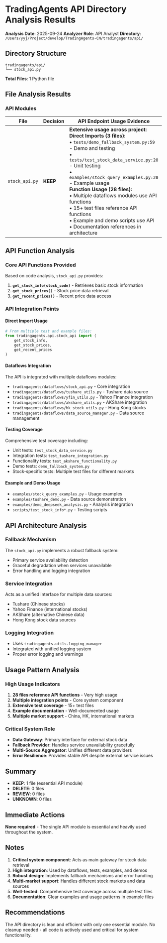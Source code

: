 # TradingAgents API Directory Analysis Results

**Analysis Date**: 2025-09-24
**Analyzer Role**: API Analyst
**Directory**: `/Users/yyj/Project/develop/TradingAgents-CN/tradingagents/api/`

## Directory Structure

```
tradingagents/api/
└── stock_api.py
```

**Total Files**: 1 Python file

## File Analysis Results

### API Modules

| File | Decision | API Endpoint Usage Evidence | Reasoning |
|------|----------|----------------------------|-----------|
| `stock_api.py` | **KEEP** | **Extensive usage across project:**<br/>**Direct Imports (3 files):**<br/>• `tests/demo_fallback_system.py:59` - Demo and testing<br/>• `tests/test_stock_data_service.py:20` - Unit testing<br/>• `examples/stock_query_examples.py:20` - Example usage<br/>**Function Usage (28 files):**<br/>• Multiple dataflows modules use API functions<br/>• 15+ test files reference API functions<br/>• Example and demo scripts use API<br/>• Documentation references in architecture | Core stock data API module, provides unified interface for stock data retrieval with fallback mechanisms |

## API Function Analysis

### Core API Functions Provided
Based on code analysis, `stock_api.py` provides:

1. **`get_stock_info(stock_code)`** - Retrieves basic stock information
2. **`get_stock_prices()`** - Stock price data retrieval
3. **`get_recent_prices()`** - Recent price data access

### API Integration Points

#### Direct Import Usage
```python
# From multiple test and example files:
from tradingagents.api.stock_api import (
    get_stock_info,
    get_stock_prices,
    get_recent_prices
)
```

#### Dataflows Integration
The API is integrated with multiple dataflows modules:
- `tradingagents/dataflows/stock_api.py` - Core integration
- `tradingagents/dataflows/tushare_utils.py` - Tushare data source
- `tradingagents/dataflows/yfin_utils.py` - Yahoo Finance integration
- `tradingagents/dataflows/akshare_utils.py` - AKShare integration
- `tradingagents/dataflows/hk_stock_utils.py` - Hong Kong stocks
- `tradingagents/dataflows/data_source_manager.py` - Data source management

#### Testing Coverage
Comprehensive test coverage including:
- Unit tests: `test_stock_data_service.py`
- Integration tests: `test_tushare_integration.py`
- Functionality tests: `test_akshare_functionality.py`
- Demo tests: `demo_fallback_system.py`
- Stock-specific tests: Multiple test files for different markets

#### Example and Demo Usage
- `examples/stock_query_examples.py` - Usage examples
- `examples/tushare_demo.py` - Data source demonstration
- `examples/demo_deepseek_analysis.py` - Analysis integration
- `scripts/test_stock_info*.py` - Testing scripts

## API Architecture Analysis

### Fallback Mechanism
The `stock_api.py` implements a robust fallback system:
- Primary service availability detection
- Graceful degradation when services unavailable
- Error handling and logging integration

### Service Integration
Acts as a unified interface for multiple data sources:
- Tushare (Chinese stocks)
- Yahoo Finance (international stocks)
- AKShare (alternative Chinese data)
- Hong Kong stock data sources

### Logging Integration
- Uses `tradingagents.utils.logging_manager`
- Integrated with unified logging system
- Proper error logging and warnings

## Usage Pattern Analysis

### High Usage Indicators
1. **28 files reference API functions** - Very high usage
2. **Multiple integration points** - Core system component
3. **Extensive test coverage** - 15+ test files
4. **Example documentation** - Well-documented usage
5. **Multiple market support** - China, HK, international markets

### Critical System Role
- **Data Gateway**: Primary interface for external stock data
- **Fallback Provider**: Handles service unavailability gracefully
- **Multi-Source Aggregator**: Unifies different data providers
- **Error Resilience**: Provides stable API despite external service issues

## Summary

- **KEEP**: 1 file (essential API module)
- **DELETE**: 0 files
- **REVIEW**: 0 files
- **UNKNOWN**: 0 files

## Immediate Actions

**None required** - The single API module is essential and heavily used throughout the system.

## Notes

1. **Critical system component**: Acts as main gateway for stock data retrieval
2. **High integration**: Used by dataflows, tests, examples, and demos
3. **Robust design**: Implements fallback mechanisms and error handling
4. **Multi-market support**: Handles different stock markets and data sources
5. **Well-tested**: Comprehensive test coverage across multiple test files
6. **Documentation**: Clear examples and usage patterns in example files

## Recommendations

The API directory is lean and efficient with only one essential module. No cleanup needed - all code is actively used and critical for system functionality.